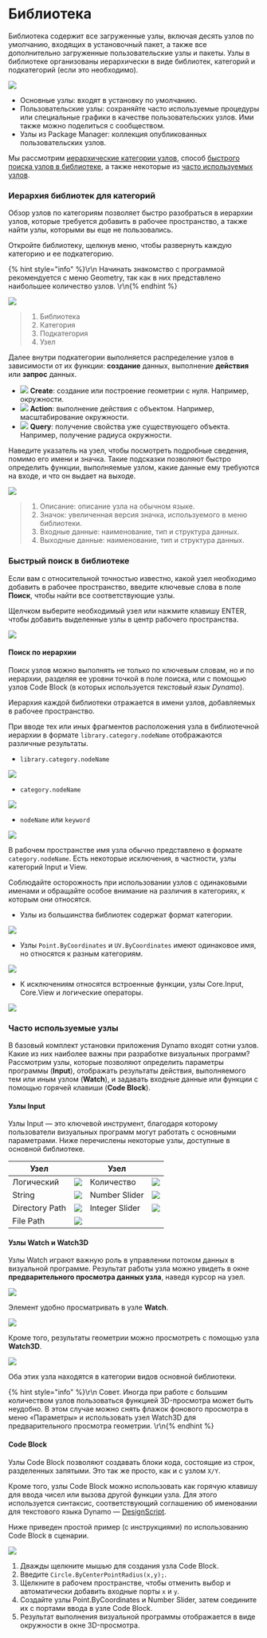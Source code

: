 # Библиотека

Библиотека содержит все загруженные узлы, включая десять узлов по умолчанию, входящих в установочный пакет, а также все дополнительно загруженные пользовательские узлы и пакеты. Узлы в библиотеке организованы иерархически в виде библиотек, категорий и подкатегорий (если это необходимо).

![](images/3-2/library-libraryUI.jpg)

* Основные узлы: входят в установку по умолчанию.
* Пользовательские узлы: сохраняйте часто используемые процедуры или специальные графики в качестве пользовательских узлов. Ими также можно поделиться с сообществом.
* Узлы из Package Manager: коллекция опубликованных пользовательских узлов.

Мы рассмотрим [иерархические категории узлов](2-library.md#library-hierarchy-for-categories), способ [быстрого поиска узлов в библиотеке](2-library.md#search-by-hierarchy), а также некоторые из [часто используемых узлов](2-library.md#frequently-used-nodes).

### Иерархия библиотек для категорий

Обзор узлов по категориям позволяет быстро разобраться в иерархии узлов, которые требуется добавить в рабочее пространство, а также найти узлы, которыми вы еще не пользовались.

Откройте библиотеку, щелкнув меню, чтобы развернуть каждую категорию и ее подкатегорию.

{% hint style="info" %}\r\n Начинать знакомство с программой рекомендуется с меню Geometry, так как в них представлено наибольшее количество узлов. \r\n{% endhint %}

![](images/3-2/library-modifiedandresizelibrarycategories.jpg)

> 1. Библиотека
> 2. Категория
> 3. Подкатегория
> 4. Узел

Далее внутри подкатегории выполняется распределение узлов в зависимости от их функции: **создание** данных, выполнение **действия** или **запрос** данных.

* ![](<images/3-2/user interface - create.jpg>) **Create**: создание или построение геометрии с нуля. Например, окружности.
* ![](<images/3-2/user interface - action.jpg>) **Action**: выполнение действия с объектом. Например, масштабирование окружности.
* ![](<images/3-2/user interface - query.jpg>) **Query**: получение свойства уже существующего объекта. Например, получение радиуса окружности.

Наведите указатель на узел, чтобы посмотреть подробные сведения, помимо его имени и значка. Такие подсказки позволяют быстро определить функции, выполняемые узлом, какие данные ему требуются на входе, и что он выдает на выходе.

![](<images/3-2/user interface - node description.jpg>)

> 1. Описание: описание узла на обычном языке.
> 2. Значок: увеличенная версия значка, используемого в меню библиотеки.
> 3. Входные данные: наименование, тип и структура данных.
> 4. Выходные данные: наименование, тип и структура данных.

### Быстрый поиск в библиотеке

Если вам с относительной точностью известно, какой узел необходимо добавить в рабочее пространство, введите ключевые слова в поле **Поиск**, чтобы найти все соответствующие узлы.

Щелчком выберите необходимый узел или нажмите клавишу ENTER, чтобы добавить выделенные узлы в центр рабочего пространства.

![](<images/3-2/user interface - search.jpg>)

#### Поиск по иерархии

Поиск узлов можно выполнять не только по ключевым словам, но и по иерархии, разделяя ее уровни точкой в поле поиска, или с помощью узлов Code Block (в которых используется _текстовый язык Dynamo_).

Иерархия каждой библиотеки отражается в имени узлов, добавляемых в рабочее пространство.

При вводе тех или иных фрагментов расположения узла в библиотечной иерархии в формате `library.category.nodeName` отображаются различные результаты.

* `library.category.nodeName`

![](images/3-2/library-searchbyhierarchygeometrypointbycoordinates\(1\).jpg)

* `category.nodeName`

![](images/3-2/library-searchbyhierarchy2pointbycoordinates.jpg)

* `nodeName` или `keyword`

![](images/3-2/library-searchbyhierarchy3bycoordinates.jpg)

В рабочем пространстве имя узла обычно представлено в формате `category.nodeName`. Есть некоторые исключения, в частности, узлы категорий Input и View.

Соблюдайте осторожность при использовании узлов с одинаковыми именами и обращайте особое внимание на различия в категориях, к которым они относятся.

* Узлы из большинства библиотек содержат формат категории.

![](images/3-2/library-nodecategorydifferences1.jpg)

* Узлы `Point.ByCoordinates` и `UV.ByCoordinates` имеют одинаковое имя, но относятся к разным категориям.

![](images/3-2/library-nodecategorydifferences2.jpg)

* К исключениям относятся встроенные функции, узлы Core.Input, Core.View и логические операторы.

![](images/3-2/library-nodecategorydifferences3.jpg)

### Часто используемые узлы

В базовый комплект установки приложения Dynamo входят сотни узлов. Какие из них наиболее важны при разработке визуальных программ? Рассмотрим узлы, которые позволяют определить параметры программы (**Input**), отображать результаты действия, выполняемого тем или иным узлом (**Watch**), и задавать входные данные или функции с помощью горячей клавиши (**Code Block**).

#### Узлы Input

Узлы Input — это ключевой инструмент, благодаря которому пользователи визуальных программ могут работать с основными параметрами. Ниже перечислены некоторые узлы, доступные в основной библиотеке.

| Узел           |                                           | Узел           |                                           |
| -------------- | ----------------------------------------- | -------------- | ----------------------------------------- |
| Логический        | ![](images/3-2/library-boolean.jpg)       | Количество         | ![](images/3-2/library-number.jpg)        |
| String         | ![](images/3-2/library-string.jpg)        | Number Slider  | ![](images/3-2/library-numberslider.jpg)  |
| Directory Path | ![](images/3-2/library-directorypath.jpg) | Integer Slider | ![](images/3-2/library-integerslider.jpg) |
| File Path      | ![](images/3-2/library-filepath.jpg)      |                |                                           |

#### Узлы Watch и Watch3D

Узлы Watch играют важную роль в управлении потоком данных в визуальной программе. Результат работы узла можно увидеть в окне **предварительного просмотра данных узла**, наведя курсор на узел.

![](images/3-2/library-nodepreview.jpg)

Элемент удобно просматривать в узле **Watch**.

![](images/3-2/library-watchnode.jpg)

Кроме того, результаты геометрии можно просмотреть с помощью узла **Watch3D**.

![](images/3-2/library-watch3dnode.gif)

Оба этих узла находятся в категории видов основной библиотеки.

{% hint style="info" %}\r\n Совет. Иногда при работе с большим количеством узлов пользоваться функцией 3D-просмотра может быть неудобно. В этом случае можно снять флажок фонового просмотра в меню «Параметры» и использовать узел Watch3D для предварительного просмотра геометрии. \r\n{% endhint %}

#### Code Block

Узлы Code Block позволяют создавать блоки кода, состоящие из строк, разделенных запятыми. Это так же просто, как и с узлом `X/Y`.

Кроме того, узлы Code Block можно использовать как горячую клавишу для ввода чисел или вызова другой функции узла. Для этого используется синтаксис, соответствующий соглашению об именовании для текстового языка Dynamo — [DesignScript](../8\_coding\_in\_dynamo/8-1\_code-blocks-and-design-script/2-design-script-syntax.md).

Ниже приведен простой пример (с инструкциями) по использованию Code Block в сценарии.

![](<images/3-2/library-code block demo.gif>)

1. Дважды щелкните мышью для создания узла Code Block.
2. Введите `Circle.ByCenterPointRadius(x,y);`.
3. Щелкните в рабочем пространстве, чтобы отменить выбор и автоматически добавить входные порты `x` и `y`.
4. Создайте узлы Point.ByCoordinates и Number Slider, затем соедините их с портами ввода в узле Code Block.
5. Результат выполнения визуальной программы отображается в виде окружности в окне 3D-просмотра.
